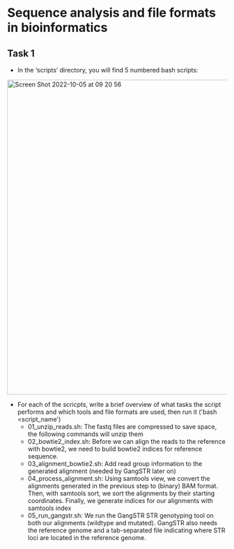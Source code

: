 # Sequence analysis and file formats in bioinformatics
## Task 1
* In the ‘scripts’ directory, you will find 5 numbered bash scripts:   
<img width="723" alt="Screen Shot 2022-10-05 at 09 20 56" src="https://user-images.githubusercontent.com/114056296/194003220-657e530e-85e4-49f6-b945-bbbdcd24e85b.png">
    
* For each of the scricpts, write a brief overview of what tasks the script performs and which tools and file formats are used, then run it ('bash <script_name')   
    * 01_unzip_reads.sh: The fastq files are compressed to save space, the following commands will unzip them
    * 02_bowtie2_index.sh: Before we can align the reads to the reference with bowtie2, we need to build bowtie2 indices for reference sequence.
    * 03_alignment_bowtie2.sh: Add read group information to the generated alignment (needed by GangSTR later on)
    * 04_process_alignment.sh: Using samtools view, we convert the alignments generated in the previous step to (binary) BAM format. Then, with samtools sort, we sort the alignments by their starting coordinates. Finally, we generate indices for our alignments with samtools index
    * 05_run_gangstr.sh: We run the GangSTR STR genotyping tool on both our alignments (wildtype and  mutated). GangSTR also needs the reference genome and a tab-separated file indicating where STR loci are located in the reference genome.


